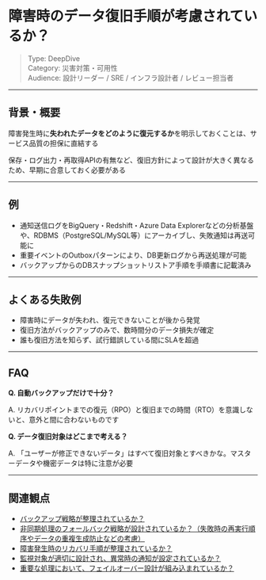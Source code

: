 # 障害時のデータ復旧手順が考慮されているか？

> Type: DeepDive  
> Category: 災害対策・可用性  
> Audience: 設計リーダー / SRE / インフラ設計者 / レビュー担当者

---

## 背景・概要

障害発生時に**失われたデータをどのように復元するか**を明示しておくことは、サービス品質の担保に直結する

保存・ログ出力・再取得APIの有無など、復旧方針によって設計が大きく異なるため、早期に合意しておく必要がある

---

## 例

- 通知送信ログをBigQuery・Redshift・Azure Data Explorerなどの分析基盤や、RDBMS（PostgreSQL/MySQL等）にアーカイブし、失敗通知は再送可能に
- 重要イベントのOutboxパターンにより、DB更新ログから再送処理が可能
- バックアップからのDBスナップショットリストア手順を手順書に記載済み

---

## よくある失敗例

- 障害時にデータが失われ、復元できないことが後から発覚
- 復旧方法がバックアップのみで、数時間分のデータ損失が確定
- 誰も復旧方法を知らず、試行錯誤している間にSLAを超過

---

## FAQ

**Q. 自動バックアップだけで十分？**

A. リカバリポイントまでの復元（RPO）と復旧までの時間（RTO）を意識しないと、意外と間に合わないものです

**Q. データ復旧対象はどこまで考える？**

A. 「ユーザーが修正できないデータ」はすべて復旧対象とすべきかな。マスターデータや機密データは特に注意が必要

---

## 関連観点

- [バックアップ戦略が整理されているか？](https://zenn.dev/kanaria007/articles/8e144eedb890da)
- [非同期処理のフォールバック戦略が設計されているか？（失敗時の再実行順序やデータの重複生成防止などの考慮）](https://zenn.dev/kanaria007/articles/208008692b6050)
- [障害発生時のリカバリ手順が整理されているか？](https://zenn.dev/kanaria007/articles/877af2e2d38b24)
- [監視対象が適切に設計され、異常時の通知が設定されているか？](https://zenn.dev/kanaria007/articles/b727ee6d5c67e3)
- [重要な処理において、フェイルオーバー設計が組み込まれているか？](https://zenn.dev/articles/ad9366091c2b4d/edit)
